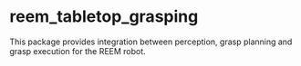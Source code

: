 reem_tabletop_grasping
======================

This package provides integration between perception, grasp planning and grasp execution for the REEM robot.
